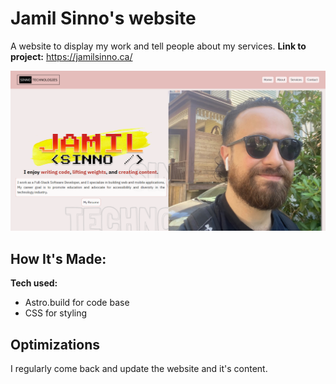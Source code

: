 # Jamil Sinno's website
A website to display my work and tell people about my services.
**Link to project:** https://jamilsinno.ca/

![Landing page picture of Jamil's website. Jamil's photo holding an orange cat to the right.](/public/images/portfolioFrontPage.png)

## How It's Made:

**Tech used:** 

- Astro.build for code base
- CSS for styling


## Optimizations
I regularly come back and update the website and it's content.